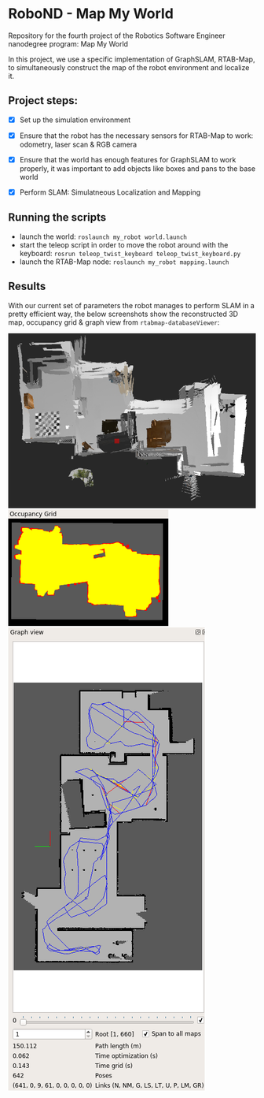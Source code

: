 # RoboND - Map My World
Repository for the fourth project of the Robotics Software Engineer nanodegree program: Map My World

In this project, we use a specific implementation of GraphSLAM, RTAB-Map, to simultaneously construct the map of the robot environment and localize it. 

## Project steps:
- [x] Set up the simulation environment
- [x] Ensure that the robot has the necessary sensors for RTAB-Map to work: odometry, laser scan & RGB camera
- [x] Ensure that the world has enough features for GraphSLAM to work properly, it was important to add objects like boxes and pans to the base world
- [x] Perform SLAM: Simulatneous Localization and Mapping


## Running the scripts
- launch the world: `roslaunch my_robot world.launch`
- start the teleop script in order to move the robot around with the keyboard: `rosrun teleop_twist_keyboard teleop_twist_keyboard.py`
- launch the RTAB-Map node: `roslaunch my_robot mapping.launch`

## Results

With our current set of parameters the robot manages to perform SLAM in a pretty efficient way, the below screenshots show the reconstructed 3D map, occupancy grid & graph view from `rtabmap-databaseViewer`:

![3DMap](3DMap_Lolo_World.png)
![occGrid](OccupancyGrid_Lolo_World.png)
![graphView](GraphView_Lolo_World.png)
 

